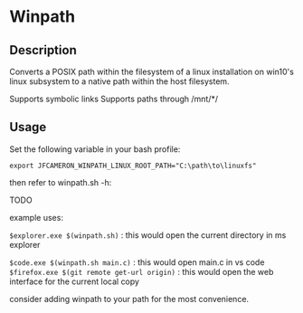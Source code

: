 # Winpath

## Description
Converts a POSIX path within the filesystem of a linux installation on win10's linux subsystem to a native path within the host filesystem.

Supports symbolic links
Supports paths through /mnt/*/

## Usage
Set the following variable in your bash profile:

    export JFCAMERON_WINPATH_LINUX_ROOT_PATH="C:\path\to\linuxfs"

then refer to winpath.sh -h:

TODO

example uses:

`$explorer.exe $(winpath.sh)` : this would open the current directory in ms explorer

`$code.exe $(winpath.sh main.c)` : this would open main.c in vs code
`$firefox.exe $(git remote get-url origin)` : this would open the web interface for the current local copy

consider adding winpath to your path for the most convenience.

